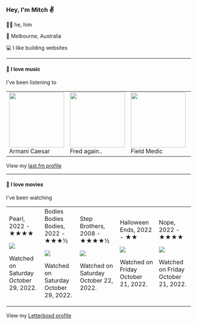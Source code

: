 <article><h3>Hey, I&#x27;m Mitch ✌️</h3><section><p>🙆‍♂️ he, him</p><p>📍 Melbourne, Australia</p><p>💻 I like building websites</p></section><hr/><section><h4>💽 I love music</h4><p>I&#x27;ve been listening to</p><table><tbody><td><img src="https://lastfm.freetls.fastly.net/i/u/174s/5e865afb144bf0b5176afebf9e10ccdc.png" height="150px" alt="" role="presentation"/><br/>Armani Caesar</td><td><img src="https://lastfm.freetls.fastly.net/i/u/174s/b53fb2972136d3b4807ade225392e246.png" height="150px" alt="" role="presentation"/><br/>Fred again..</td><td><img src="https://lastfm.freetls.fastly.net/i/u/174s/a20489b2129bc3391f9b56246b652765.png" height="150px" alt="" role="presentation"/><br/>Field Medic</td><td><img src="https://lastfm.freetls.fastly.net/i/u/174s/dcbc31f7a485c789677be256f7ce741d.png" height="150px" alt="" role="presentation"/><br/>Sorry</td><td><img src="https://lastfm.freetls.fastly.net/i/u/174s/d17556e760a60be31f6d1c1f80c31237.png" height="150px" alt="" role="presentation"/><br/>Frankie Cosmos</td></tbody></table><span>View my <a href="https://www.last.fm/user/mylsb">last.fm profile</a></span></section><hr/><section><h4>📼 I love movies</h4><p>I&#x27;ve been watching</p><table><tbody><td>Pearl, 2022 - ★★★★<br/><span> <p><img src="https://a.ltrbxd.com/resized/film-poster/8/5/3/8/2/2/853822-pearl-0-600-0-900-crop.jpg?v=471dfc4a24"/></p> <p>Watched on Saturday October 29, 2022.</p> </span></td><td>Bodies Bodies Bodies, 2022 - ★★★½<br/><span> <p><img src="https://a.ltrbxd.com/resized/film-poster/4/4/9/4/4/2/449442-bodies-bodies-bodies-0-600-0-900-crop.jpg?v=1dfddd92ac"/></p> <p>Watched on Saturday October 29, 2022.</p> </span></td><td>Step Brothers, 2008 - ★★★★½<br/><span> <p><img src="https://a.ltrbxd.com/resized/film-poster/4/4/7/6/8/44768-step-brothers-0-600-0-900-crop.jpg?v=7ec3677be4"/></p> <p>Watched on Saturday October 22, 2022.</p> </span></td><td>Halloween Ends, 2022 - ★★<br/><span> <p><img src="https://a.ltrbxd.com/resized/film-poster/5/4/3/5/9/6/543596-halloween-ends-0-600-0-900-crop.jpg?v=9571693d97"/></p> <p>Watched on Friday October 21, 2022.</p> </span></td><td>Nope, 2022 - ★★★★<br/><span> <p><img src="https://a.ltrbxd.com/resized/film-poster/6/8/2/5/4/7/682547-nope-0-600-0-900-crop.jpg?v=2df43b63a2"/></p> <p>Watched on Friday October 21, 2022.</p> </span></td></tbody></table><span>View my <a href="https://letterboxd.com/myslab/">Letterboxd profile</a></span></section></article>